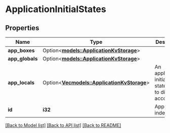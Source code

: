 # ApplicationInitialStates

## Properties

Name | Type | Description | Notes
------------ | ------------- | ------------- | -------------
**app_boxes** | Option<[**models::ApplicationKvStorage**](ApplicationKVStorage.md)> |  | [optional]
**app_globals** | Option<[**models::ApplicationKvStorage**](ApplicationKVStorage.md)> |  | [optional]
**app_locals** | Option<[**Vec<models::ApplicationKvStorage>**](ApplicationKVStorage.md)> | An application's initial local states tied to different accounts. | [optional]
**id** | **i32** | Application index. | 

[[Back to Model list]](../README.md#documentation-for-models) [[Back to API list]](../README.md#documentation-for-api-endpoints) [[Back to README]](../README.md)


